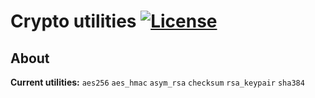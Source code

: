 # Crypto utilities [![License](https://img.shields.io/badge/License-BSD_2--Clause-orange.svg)](https://opensource.org/licenses/BSD-2-Clause)

## About 

**Current utilities:**
`aes256` `aes_hmac` `asym_rsa` `checksum` `rsa_keypair` `sha384`


